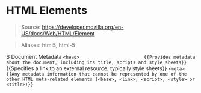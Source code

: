 # HTML Elements

> Source: https://developer.mozilla.org/en-US/docs/Web/HTML/Element

> Aliases: html5, html-5

$ Document Metadata
    `<head>                        {{Provides metadata about the document, including its title, scripts and style sheets}} 
    `<link>                        {{Specifies a link to an external resource, typically style sheets}} 
    `<meta>                        {{Any metadata information that cannot be represented by one of the other HTML meta-related elements (<base>, <link>, <script>, <style> or <title>)}} 
    `<style>                       {{Contains style information for a document written in CSS}} 
    `<title>                       {{Defines the title of the document, shown in a browser's title bar or on the page's tab}} 

$ Content Sectioning
    `<body>                        {{Represents the content of a document. There can only be one <body> element in a document}} 
    `<footer>                      {{Represents a footer typically containing copyright data or links to related documents}} 
    `<header>                      {{Represents a group of elements like a logo, a search form, and navigation bar}} 
    `<h1>, <h2>, <h3>, <h4>, <h5>, <h6>
>                                  {{A heading element briefly describes the topic of the section it introduces. <h1> is the most important and <h6> is the least}} 
    `<nav>                         {{Represents a section of a page that links to other pages or to parts within the page}} 
    `<article>                     {{Specifies independent, self-contained content}} 

$ Text Content
    `<div>                         {{A generic container for flow content. It can be used to group elements for styling purposes (using the class or id attributes)}} 
    `<hr>                          {{Represents a thematic break between paragraphs, defined in semantic rather than presentational terms}} 
    `<li>                          {{Represents an item in a list and must be contained in a parent element: an ordered list (<ol>), an unordered list (<ul>), or a menu (<menu>)}} 
    `<ol>                          {{Represents an ordered list of items, typically displayed with a sequencial numbering}} 
    `<p>                           {{Represents a paragraph of text}} 
    `<pre>                         {{Represents preformatted text (i.e. text that is displayed without text formatting)}} 
    `<ul>                          {{Represents an unordered list of items, typically displayed with a bullet}} 
    `<address>                     {{Defines the contact information for the author/owner of a document or an article}} 

$ Inline Text Semantics
    `<a>                           {{Defines a hyperlink to a location on the same page or any other page on the Web}} 
    `<b>                           {{Represents a span of text whose typical presentation would be boldfaced}} 
    `<br>                          {{Produces a line break in text (carriage-return)}} 
    `<code>                        {{Represents a fragment of computer code and displayed in the browser's default monospace font}} 
    `<em>                          {{Marks text that has stress emphasis. The <em> element can be nested, with each level of nesting indicating a greater degree of emphasis}} 
    `<i>                           {{Represents a range of text that is typically displayed in italic type}} 
    `<s>                           {{Renders text with a strikethrough, or a line through it}} 
    `<span>                        {{A generic inline container for phrasing content It can be used to group elements for styling purposes (using the class or id attributes)}} 
    `<strong>                      {{Gives text strong importance, and is typically displayed in bold}} 
    `<u>                           {{Renders text with an underline, a line under the baseline of its content}} 

$ Images and Multimedia
    `<area>                        {{Defines a hot-spot region on an image, and optionally associates it with a hypertext link. This element is used only within a <map> element}} 
    `<audio>                       {{Used to embed sound content in documents}} 
    `<img>                         {{The HTML Image Element (<img>) represents an image of the document}} 
    `<map>                         {{Used with <area> elements to define an image map (a clickable link area)}} 
    `<track>                       {{Used as a child of <audio> and <video> elements. It lets you specify timed text tracks such as subtitles}} 
    `<video>                       {{The HTML <video> element is used to embed video content}} 

$ Table Content
    `<table>                       {{Represents tabular data}} 
    `<caption>                     {{Represents the title of a table}} 
    `<td>                          {{Defines a cell of a table that contains data}} 
    `<th>                          {{Defines a cell that is a header for a group of cells of a table}} 
    `<tr>                          {{Defines a row of cells in a table. Those can be a mix of <td> and <th> elements}} 

$ Forms
    `<button>                      {{Represents a clickable button}} 
    `<datalist>                    {{Contains a set of <option> elements that represent the values available for other controls}} 
    `<fieldset>                    {{Used to group several controls as well as labels (<label>) within a web form}} 
    `<form>                        {{Represents the parent element of a web form in a document section}} 
    `<input>                       {{Used to create interactive controls to accept data from the user}} 
    `<label>                       {{Represents a caption for an item in a user interface. A control element can be placed inside a <label> element, or by using the for attribute}} 
    `<legend>                      {{Represents a caption for the content of its parent <fieldset>}} 
    `<optgroup>                    {{Creates a grouping of options within a <select> element}} 
    `<option>                      {{Used to create a control representing an item within a <select>, an <optgroup> or a <datalist> element}} 
    `<output>                      {{Represents the result of a calculation or user action}} 
    `<select>                      {{Represents a control that presents a menu of options. The options within the menu are represented by <option> elements, which can be grouped by <optgroup> elements}} 
    `<textarea>                    {{Represents a multi-line plain text editing control}} 

$ Embedded Content
    `<embed>                       {{Represents an integration point for an external application or interactive content}} 
    `<iframe>                      {{Represents a nested browsing context, effectively embedding another HTML page into the current page}} 
    `<object>                      {{Represents an external resource, which can be treated as an image, a nested browsing context, or a resource to be handled by a plugin}} 
    `<param>                       {{Defines parameters for <object>}} 
    `<source>                      {{An empty element used to specify multiple media resources for <picture>, <audio> and <video> elements}} 

$ Scripting
    `<canvas>                      {{Used to draw graphics, photo compositions or animations via scripting, typically written in JavaScript}} 
    `<noscript>                    {{Defines a section of HTML to be inserted if a script type on the page is unsupported or if scripting is currently turned off in the browser}} 
    `<script>                      {{Used to embed or reference an executable script, typically written in JavaScript}} 

